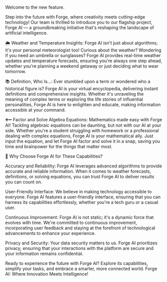 Welcome to the new feature.

Step into the future with Forge, where creativity meets cutting-edge technology! Our team is thrilled to introduce you to our flagship project, Forge AI — a groundbreaking initiative that's reshaping the landscape of artificial intelligence.

🌦️ Weather and Temperature Insights:
Forge AI isn't just about algorithms; it's your personal meteorologist too! Curious about the weather? Wondering if you need an umbrella or sunglasses? Forge AI provides real-time weather updates and temperature forecasts, ensuring you're always one step ahead, whether you're planning a weekend getaway or just deciding what to wear tomorrow.

📚 Definition, Who Is...:
Ever stumbled upon a term or wondered who a historical figure is? Forge AI is your virtual encyclopedia, delivering instant definitions and comprehensive insights. Whether it's unraveling the meaning of complex terms or exploring the life stories of influential personalities, Forge AI is here to enlighten and educate, making information accessible at your command.

➕➖ Factor and Solve Algebra Equations:
Mathematics made easy with Forge AI! Tackling algebraic equations can be daunting, but not with our AI at your side. Whether you're a student struggling with homework or a professional dealing with complex equations, Forge AI is your mathematical ally. Just input the equation, and let Forge AI factor and solve it in a snap, saving you time and brainpower for the things that matter most.

🚀 Why Choose Forge AI for These Capabilities?

Accuracy and Reliability: Forge AI leverages advanced algorithms to provide accurate and reliable information. When it comes to weather forecasts, definitions, or solving equations, you can trust Forge AI to deliver results you can count on.

User-Friendly Interface: We believe in making technology accessible to everyone. Forge AI features a user-friendly interface, ensuring that you can harness its capabilities effortlessly, whether you're a tech guru or a casual user.

Continuous Improvement: Forge AI is not static; it's a dynamic force that evolves with time. We're committed to continuous improvement, incorporating user feedback and staying at the forefront of technological advancements to enhance your experience.

Privacy and Security: Your data security matters to us. Forge AI prioritizes privacy, ensuring that your interactions with the platform are secure and your information remains confidential.

Ready to experience the future with Forge AI? Explore its capabilities, simplify your tasks, and embrace a smarter, more connected world. Forge AI: Where Innovation Meets Intelligence!
